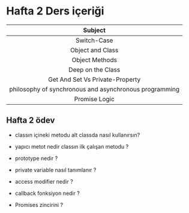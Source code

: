 # Hafta 2 Ders içeriği

|                        Subject                         |
| :----------------------------------------------------: |
|                      Switch-Case                       |
|                    Object and Class                    |
|                     Object Methods                     |
|                   Deep on the Class                    |
|            Get And Set Vs Private-Property             |
| philosophy of synchronous and asynchronous programming |
|                     Promise Logic                      |

## Hafta 2 ödev

- classın içineki metodu alt classda nasıl kullanırsın?

- yapıcı metot nedir classın ilk çalışan metodu ?

- prototype nedir ?

- private variable nasıl tanımlanır ?

- access modifier nedir ?

- callback fonksiyon nedir ?

- Promises zincirini ?
